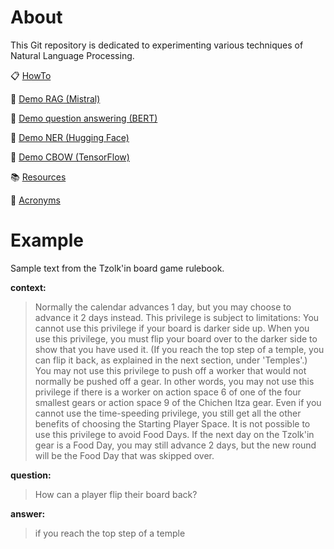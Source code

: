 # About

This Git repository is dedicated to experimenting various techniques of Natural Language Processing.

:clipboard: [HowTo](pages/howto.md)

:robot: [Demo RAG (Mistral)](mistral/demo_rag.ipynb)

:robot: [Demo question answering (BERT)](demo_question_answering_bert_finetuned_squad.ipynb)

:robot: [Demo NER (Hugging Face)](demo_ner.ipynb)

:robot: [Demo CBOW (TensorFlow)](demo_cbow.ipynb)

:books: [Resources](pages/resources.md)

:speech_balloon: [Acronyms](pages/acronyms.md)

# Example

Sample text from the Tzolk'in board game rulebook.

**context:**

> Normally the calendar advances 1 day, but you may choose to advance it 2 days instead. This privilege is subject to limitations: You cannot use this privilege if your board is darker side up. When you use this privilege, you must flip your board over to the darker side to show that you have used it. (If you reach the top step of a temple, you can flip it back, as explained in the next section, under 'Temples'.) You may not use this privilege to push off a worker that would not normally be pushed off a gear. In other words, you may not use this privilege if there is a worker on action space 6 of one of the four smallest gears or action space 9 of the Chichen Itza gear. Even if you cannot use the time-speeding privilege, you still get all the other benefits of choosing the Starting Player Space. It is not possible to use this privilege to avoid Food Days. If the next day on the Tzolk'in gear is a Food Day, you may still advance 2 days, but the new round will be the Food Day that was skipped over.

**question:**

> How can a player flip their board back?

**answer:**

> if you reach the top step of a temple
